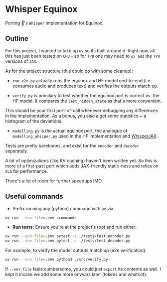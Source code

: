 # Whisper Equinox

Porting 🤗's `Whisper` implementation for Equinox.

## Outline

For this project, I wanted to take up `uv` so its built around it. Right now, all this has just been tested on `CPU` - so for `TPU` one may need to `uv add` the `TPU` versions of `JAX`.

As for the project structure (this could do with some cleanup):

- `run_e2e.py` actually runs the equinox and HF model end-to-end (i.e consumes audio and produces text) and verifies the outputs match up.

- `verify.py` is primilary to test whether the equinox port is correct vs. the HF model. It compares the `last_hidden_state` as that's more convenient.

This should be your first port-of-call whenever debugging any differences in the implementation. As a bonus, you also a get some statistics + a histogram of the deviations.

- `modelling.py` is the actual equinox port, the analogue of `modelling_whisper.py` used in the HF implementation and [WhisperJAX](https://github.com/sanchit-gandhi/whisper-jax/blob/main/whisper_jax/modeling_flax_whisper.py).

Tests are pretty barebones, and exist for the `encoder` and `decoder` seperately.

A lot of optimizations (like KV caching) haven't been written yet. So this is more of a first-past port which adds JAX-friendly static-ness and relies on `XLA` for performance.

There's a lot of room for further speedups IMO.

## Useful commands

- Prefix running any (python) command with `uv` via:

```bash
uv run --env-file=.env <command>
```

- **Run tests:** Ensure you're at the project's root and run either:

```bash
uv run --env-file=.env pytest -s ./tests/test_encoder.py
uv run --env-file=.env pytest -s ./tests/test_decoder.py
```

For example, to verify the model outputs match up (e2e verification):

```bash
uv run --env-file=.env python3 ./src/verify.py
```

If `--env-file` feels cumbersome, you could just `export` its contents as well. I kept it incase we add some more envvars later (tokens and whatnot).
